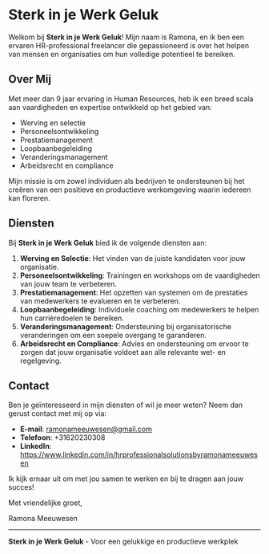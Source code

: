 # Sterk in je Werk Geluk

Welkom bij **Sterk in je Werk Geluk**! Mijn naam is Ramona, en ik ben een ervaren HR-professional freelancer die gepassioneerd is over het helpen van mensen en organisaties om hun volledige potentieel te bereiken.

## Over Mij

Met meer dan 9 jaar ervaring in Human Resources, heb ik een breed scala aan vaardigheden en expertise ontwikkeld op het gebied van:

- Werving en selectie
- Personeelsontwikkeling
- Prestatiemanagement
- Loopbaanbegeleiding
- Veranderingsmanagement
- Arbeidsrecht en compliance

Mijn missie is om zowel individuen als bedrijven te ondersteunen bij het creëren van een positieve en productieve werkomgeving waarin iedereen kan floreren.

## Diensten

Bij **Sterk in je Werk Geluk** bied ik de volgende diensten aan:

1. **Werving en Selectie**: Het vinden van de juiste kandidaten voor jouw organisatie.
2. **Personeelsontwikkeling**: Trainingen en workshops om de vaardigheden van jouw team te verbeteren.
3. **Prestatiemanagement**: Het opzetten van systemen om de prestaties van medewerkers te evalueren en te verbeteren.
4. **Loopbaanbegeleiding**: Individuele coaching om medewerkers te helpen hun carrièredoelen te bereiken.
5. **Veranderingsmanagement**: Ondersteuning bij organisatorische veranderingen om een soepele overgang te garanderen.
6. **Arbeidsrecht en Compliance**: Advies en ondersteuning om ervoor te zorgen dat jouw organisatie voldoet aan alle relevante wet- en regelgeving.

## Contact

Ben je geïnteresseerd in mijn diensten of wil je meer weten? Neem dan gerust contact met mij op via:

- **E-mail**:
  ramonameeuwesen@gmail.com
- **Telefoon**:
  +31620230308
- **LinkedIn**:
  https://www.linkedin.com/in/hrprofessionalsolutionsbyramonameeuwesen

Ik kijk ernaar uit om met jou samen te werken en bij te dragen aan jouw succes!

Met vriendelijke groet,

Ramona Meeuwesen 

---

**Sterk in je Werk Geluk** - Voor een gelukkige en productieve werkplek
